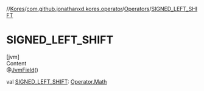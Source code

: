 //[Kores](../../index.md)/[com.github.jonathanxd.kores.operator](../index.md)/[Operators](index.md)/[SIGNED_LEFT_SHIFT](-s-i-g-n-e-d_-l-e-f-t_-s-h-i-f-t.md)



# SIGNED_LEFT_SHIFT  
[jvm]  
Content  
@[JvmField](https://kotlinlang.org/api/latest/jvm/stdlib/kotlin.jvm/-jvm-field/index.html)()  
  
val [SIGNED_LEFT_SHIFT](-s-i-g-n-e-d_-l-e-f-t_-s-h-i-f-t.md): [Operator.Math](../-operator/-math/index.md)  



